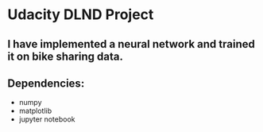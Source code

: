 # Udacity DLND Project

## I have implemented a neural network and trained it on bike sharing data.

## Dependencies:

* numpy
* matplotlib
* jupyter notebook
